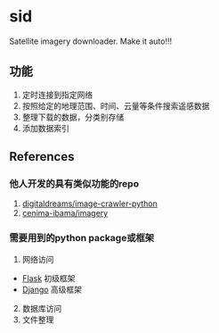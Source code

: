 # sid
Satellite imagery downloader. Make it auto!!!

## 功能
1. 定时连接到指定网络
2. 按照给定的地理范围、时间、云量等条件搜索遥感数据
3. 整理下载的数据，分类别存储
4. 添加数据索引

## References

### 他人开发的具有类似功能的repo
1. [digitaldreams/image-crawler-python](https://github.com/digitaldreams/image-crawler-python)
2. [cenima-ibama/imagery](https://github.com/cenima-ibama/imagery)

### 需要用到的python package或框架
1. 网络访问 
- [Flask](http://flask.pocoo.org/) 初级框架
- [Django](https://www.djangoproject.com/) 高级框架
2. 数据库访问
3. 文件整理



